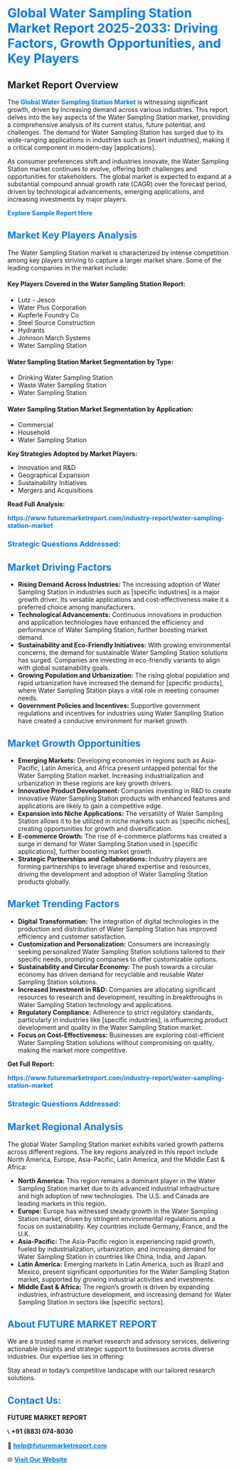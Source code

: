 <h1 style="color: #007BFF;">Global Water Sampling Station Market Report 2025-2033: Driving Factors, Growth Opportunities, and Key Players</h1>

<section id="overview">
<h2>Market Report Overview</h2>
<p>The <a href="https://www.futuremarketreport.com/industry-report/water-sampling-station-market" style="color: #007BFF; text-decoration: none;"><strong>Global Water Sampling Station Market</strong></a> is witnessing significant growth, driven by increasing demand across various industries. This report delves into the key aspects of the Water Sampling Station market, providing a comprehensive analysis of its current status, future potential, and challenges. The demand for Water Sampling Station has surged due to its wide-ranging applications in industries such as [insert industries], making it a critical component in modern-day [applications].</p>
<p>As consumer preferences shift and industries innovate, the Water Sampling Station market continues to evolve, offering both challenges and opportunities for stakeholders. The global market is expected to expand at a substantial compound annual growth rate (CAGR) over the forecast period, driven by technological advancements, emerging applications, and increasing investments by major players.</p>
</section>

<section id="overview">
<p><a href="https://www.futuremarketreport.com/request-sample/reportId=100877" style="color: #007BFF; text-decoration: none;"><strong>Explore Sample Report Here</strong></a></p>
</section>

<section id="key-players">
<h2 style="color: #007BFF;">Market Key Players Analysis</h2>
<p>The Water Sampling Station market is characterized by intense competition among key players striving to capture a larger market share. Some of the leading companies in the market include:</p>
<h4>Key Players Covered in the Water Sampling Station Report:</h4>
<ul><li>Lutz - Jesco</li><li>Water Plus Corporation</li><li>Kupferle Foundry Co</li><li>Steel Source Construction</li><li>Hydrants</li><li>Johnson March Systems</li><li>Water Sampling Station</li></ul>
<h4>Water Sampling Station Market Segmentation by Type:</h4>
<ul><li>Drinking Water Sampling Station</li><li>Waste Water Sampling Station</li><li>Water Sampling Station</li></ul>

<h4>Water Sampling Station Market Segmentation by Application:</h4>
<ul><li>Commercial</li><li>Household</li><li>Water Sampling Station</li></ul>
<p><strong>Key Strategies Adopted by Market Players:</strong></p>
<ul>
<li>Innovation and R&D</li>
<li>Geographical Expansion</li>
<li>Sustainability Initiatives</li>
<li>Mergers and Acquisitions</li>
</ul>
</section>

<section>
<p><strong>Read Full Analysis: </strong></p><a href="https://www.futuremarketreport.com/industry-report/water-sampling-station-market" style="color: #007BFF; text-decoration: none;"><strong>https://www.futuremarketreport.com/industry-report/water-sampling-station-market</strong></a>
<h3 style="color: #007BFF;">Strategic Questions Addressed:</h3>
</section>

<section id="driving-factors">
<h2 style="color: #007BFF;">Market Driving Factors</h2>
<ul>
<li><strong>Rising Demand Across Industries:</strong> The increasing adoption of Water Sampling Station in industries such as [specific industries] is a major growth driver. Its versatile applications and cost-effectiveness make it a preferred choice among manufacturers.</li>
<li><strong>Technological Advancements:</strong> Continuous innovations in production and application technologies have enhanced the efficiency and performance of Water Sampling Station, further boosting market demand.</li>
<li><strong>Sustainability and Eco-Friendly Initiatives:</strong> With growing environmental concerns, the demand for sustainable Water Sampling Station solutions has surged. Companies are investing in eco-friendly variants to align with global sustainability goals.</li>
<li><strong>Growing Population and Urbanization:</strong> The rising global population and rapid urbanization have increased the demand for [specific products], where Water Sampling Station plays a vital role in meeting consumer needs.</li>
<li><strong>Government Policies and Incentives:</strong> Supportive government regulations and incentives for industries using Water Sampling Station have created a conducive environment for market growth.</li>
</ul>
</section>

<section id="growth-opportunities">
<h2 style="color: #007BFF;">Market Growth Opportunities</h2>
<ul>
<li><strong>Emerging Markets:</strong> Developing economies in regions such as Asia-Pacific, Latin America, and Africa present untapped potential for the Water Sampling Station market. Increasing industrialization and urbanization in these regions are key growth drivers.</li>
<li><strong>Innovative Product Development:</strong> Companies investing in R&D to create innovative Water Sampling Station products with enhanced features and applications are likely to gain a competitive edge.</li>
<li><strong>Expansion into Niche Applications:</strong> The versatility of Water Sampling Station allows it to be utilized in niche markets such as [specific niches], creating opportunities for growth and diversification.</li>
<li><strong>E-commerce Growth:</strong> The rise of e-commerce platforms has created a surge in demand for Water Sampling Station used in [specific applications], further boosting market growth.</li>
<li><strong>Strategic Partnerships and Collaborations:</strong> Industry players are forming partnerships to leverage shared expertise and resources, driving the development and adoption of Water Sampling Station products globally.</li>
</ul>
</section>

<section id="trending-factors">
<h2 style="color: #007BFF;">Market Trending Factors</h2>
<ul>
<li><strong>Digital Transformation:</strong> The integration of digital technologies in the production and distribution of Water Sampling Station has improved efficiency and customer satisfaction.</li>
<li><strong>Customization and Personalization:</strong> Consumers are increasingly seeking personalized Water Sampling Station solutions tailored to their specific needs, prompting companies to offer customizable options.</li>
<li><strong>Sustainability and Circular Economy:</strong> The push towards a circular economy has driven demand for recyclable and reusable Water Sampling Station solutions.</li>
<li><strong>Increased Investment in R&D:</strong> Companies are allocating significant resources to research and development, resulting in breakthroughs in Water Sampling Station technology and applications.</li>
<li><strong>Regulatory Compliance:</strong> Adherence to strict regulatory standards, particularly in industries like [specific industries], is influencing product development and quality in the Water Sampling Station market.</li>
<li><strong>Focus on Cost-Effectiveness:</strong> Businesses are exploring cost-efficient Water Sampling Station solutions without compromising on quality, making the market more competitive.</li>
</ul>
</section>

<section>
<p><strong>Get Full Report: </strong></p><a href="https://www.futuremarketreport.com/industry-report/water-sampling-station-market" style="color: #007BFF; text-decoration: none;"><strong>https://www.futuremarketreport.com/industry-report/water-sampling-station-market</strong></a>
<h3 style="color: #007BFF;">Strategic Questions Addressed:</h3>
</section>


<section id="regional-analysis">
<h2 style="color: #007BFF;">Market Regional Analysis</h2>
<p>The global Water Sampling Station market exhibits varied growth patterns across different regions. The key regions analyzed in this report include North America, Europe, Asia-Pacific, Latin America, and the Middle East & Africa:</p>
<ul>
<li><strong>North America:</strong> This region remains a dominant player in the Water Sampling Station market due to its advanced industrial infrastructure and high adoption of new technologies. The U.S. and Canada are leading markets in this region.</li>
<li><strong>Europe:</strong> Europe has witnessed steady growth in the Water Sampling Station market, driven by stringent environmental regulations and a focus on sustainability. Key countries include Germany, France, and the U.K.</li>
<li><strong>Asia-Pacific:</strong> The Asia-Pacific region is experiencing rapid growth, fueled by industrialization, urbanization, and increasing demand for Water Sampling Station in countries like China, India, and Japan.</li>
<li><strong>Latin America:</strong> Emerging markets in Latin America, such as Brazil and Mexico, present significant opportunities for the Water Sampling Station market, supported by growing industrial activities and investments.</li>
<li><strong>Middle East & Africa:</strong> The region’s growth is driven by expanding industries, infrastructure development, and increasing demand for Water Sampling Station in sectors like [specific sectors].</li>
</ul>
</section>

<footer>
<h2 style="color: #007BFF;">About FUTURE MARKET REPORT</h2>
<p>We are a trusted name in market research and advisory services, delivering actionable insights and strategic support to businesses across diverse industries. Our expertise lies in offering:</p>

<p>Stay ahead in today’s competitive landscape with our tailored research solutions.</p>

<h2 style="color: #007BFF;">Contact Us:</h2>
<p><strong>FUTURE MARKET REPORT</strong></p>
<p>📞 <strong>+91 (883) 074-8030</strong></p>
<p>📧 <strong><a href="mailto:help@futuremarketreport.com" style="color: #007BFF;">help@futuremarketreport.com</a></strong></p>
<p>🌐 <strong><a href="https://www.futuremarketreport.com/" style="color: #007BFF;">Visit Our Website</a></strong></p>
</footer>